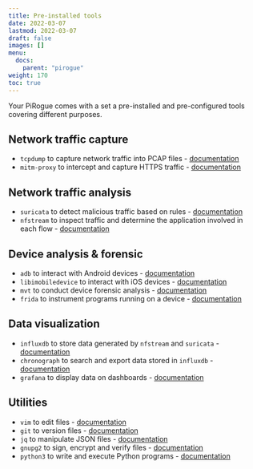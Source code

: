 ```yaml
---
title: Pre-installed tools
date: 2022-03-07
lastmod: 2022-03-07
draft: false
images: []
menu:
  docs:
    parent: "pirogue"
weight: 170
toc: true
---
```


Your PiRogue comes with a set a pre-installed and pre-configured tools covering different purposes.

## Network traffic capture
* `tcpdump` to capture network traffic into PCAP files - [documentation](https://www.tcpdump.org/manpages/tcpdump.1.html)
* `mitm-proxy` to intercept and capture HTTPS traffic - [documentation](https://docs.mitmproxy.org/stable/)

## Network traffic analysis
* `suricata` to detect malicious traffic based on rules - [documentation](https://suricata.readthedocs.io/en/suricata-6.0.5/)
* `nfstream` to inspect traffic and determine the application involved in each flow - [documentation](https://www.nfstream.org/docs/)

## Device analysis & forensic
* `adb` to interact with Android devices - [documentation](https://developer.android.com/studio/command-line/adb)
* `libimobiledevice` to interact with iOS devices - [documentation](https://docs.libimobiledevice.org/libimobiledevice/latest/)
* `mvt` to conduct device forensic analysis - [documentation](https://docs.mvt.re/en/latest/)
* `frida` to instrument programs running on a device - [documentation](https://frida.re/docs/home/)

## Data visualization
* `influxdb` to store data generated by `nfstream` and `suricata` - [documentation](https://docs.influxdata.com/)
* `chronograph` to search and export data stored in `influxdb` - [documentation](https://docs.influxdata.com/chronograf/)
* `grafana` to display data on dashboards - [documentation](https://grafana.com/docs/)

## Utilities
* `vim` to edit files - [documentation](https://vimguide.readthedocs.io/en/latest/vim.html)
* `git` to version files - [documentation](https://git-scm.com/docs)
* `jq` to manipulate JSON files - [documentation](https://stedolan.github.io/jq/manual/)
* `gnupg2` to sign, encrypt and verify files - [documentation](https://www.gnupg.org/documentation/)
* `python3` to write and execute Python programs - [documentation](https://docs.python.org/3/index.html)